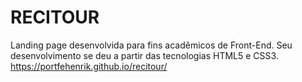 # RECITOUR
Landing page desenvolvida para fins acadêmicos de Front-End. Seu desenvolvimento se deu a partir das tecnologias HTML5 e CSS3. <br/>
https://portfehenrik.github.io/recitour/
